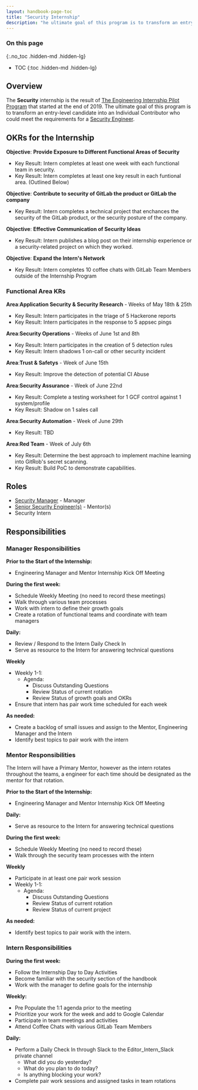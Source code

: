 ```yaml
---
layout: handbook-page-toc
title: "Security Internship"
description: "he ultimate goal of this program is to transform an entry-level candidate into an Individual Contributor who could meet the requirements for a Security Engineer."
---
```


### On this page
{:.no_toc .hidden-md .hidden-lg}

- TOC
{:toc .hidden-md .hidden-lg}

## Overview
The **Security** internship is the result of [The Engineering Internship Pilot Program](/handbook/engineering/internships/) that started at the end of 2019. The ultimate goal of this program is to transform an entry-level candidate into an Individual Contributor who could meet the requirements for a [Security Engineer](https://about.gitlab.com/job-families/engineering/security-engineer/).

## OKRs for the Internship

**Objective**: **Provide Exposure to Different Functional Areas of Security**
* Key Result: Intern completes at least one week with each functional team in security.
* Key Result: Intern completes at least one key result in each funtional area. (Outlined Below)

**Objective**: **Contribute to security of GitLab the product or GitLab the company**
* Key Result: Intern completes a technical project that enchances the security of the GitLab product, or the security posture of the company.

**Objective**: **Effective Communication of Security Ideas**
*  Key Result: Intern publishes a blog post on their internship experience or a security-related project on which they worked.

**Objective**: **Expand the Intern's Network** 
* Key Result: Intern completes 10 coffee chats with GitLab Team Members outside of the Internship Program

### Functional Area KRs

**Area**:**Application Security & Security Research** - Weeks of May 18th & 25th
* Key Result: Intern participates in the triage of 5 Hackerone reports 
* Key Result: Intern participates in the response to 5 appsec pings

**Area**:**Security Operations** - Weeks of June 1st and 8th
* Key Result: Intern participates in the creation of 5 detection rules
* Key Result: Intern shadows 1 on-call or other security incident

**Area**:**Trust & Safetys** - Week of June 15th
* Key Result: Improve the detection of potential CI Abuse

**Area**:**Security Assurance** - Week of June 22nd
* Key Result: Complete a testing worksheet for 1 GCF control against 1 system/profile
* Key Result: Shadow on 1 sales call

**Area**:**Security Automation** - Week of June 29th
* Key Result: TBD

**Area**:**Red Team** - Week of July 6th
* Key Result: Determine the best approach to implement machine learning into GitRob's secret scanning.
* Key Result: Build PoC to demonstrate capabilities. 

## Roles

- [Security Manager](https://about.gitlab.com/job-families/engineering/security-leadership/) - Manager
- [Senior Security Engineer(s)](https://about.gitlab.com/job-families/engineering/security-engineer/#senior-security-engineer) - Mentor(s)
- Security Intern

## Responsibilities

### Manager Responsibilities

**Prior to the Start of the Internship:**
* Engineering Manager and Mentor Internship Kick Off Meeting

**During the first week:**
* Schedule Weekly Meeting (no need to record these meetings)
* Walk through various team processes
* Work with intern to define their growth goals
* Create a rotation of functional teams and coordinate with team managers

**Daily:**
* Review / Respond to the Intern Daily Check In
* Serve as resource to the Intern for answering technical questions 

**Weekly**
* Weekly 1-1:
     * Agenda:
          * Discuss Outstanding Questions
          * Review Status of current rotation
          * Review Status of growth goals and OKRs
* Ensure that intern has pair work time scheduled for each week

**As needed:**
* Create a backlog of small issues and assign to the Mentor, Engineering Manager and the Intern
* Identify best topics to pair work with the intern

### Mentor Responsibilities

The Intern will have a Primary Mentor, however as the intern rotates throughout the teams, a engineer
for each time should be designated as the mentor for that rotation.

**Prior to the Start of the Internship:**
* Engineering Manager and Mentor Internship Kick Off Meeting

**Daily:**
* Serve as resource to the Intern for answering technical questions 

**During the first week:**
* Schedule Weekly Meeting (no need to record these)
* Walk through the security team processes with the intern

**Weekly**
* Participate in at least one pair work session
* Weekly 1-1:
     * Agenda:
          * Discuss Outstanding Questions
          * Review Status of current rotation
          * Review Status of current project

**As needed:**
* Identify best topics to pair worik with the intern.

### Intern Responsibilities

**During the first week:**
* Follow the Internship Day to Day Activities
* Become familiar with the security section of the handbook
* Work with the manager to define goals for the internship

**Weekly:**
* Pre Populate the 1:1 agenda prior to the meeting
* Prioritize your work for the week and add to Google Calendar  
* Participate in team meetings and activities
* Attend Coffee Chats with various GitLab Team Members

**Daily:**
* Perform a Daily Check In through Slack to the Editor_Intern_Slack private channel
     * What did you do yesterday?
     * What do you plan to do today?
     * Is anything blocking your work?
* Complete pair work sessions and assigned tasks in team rotations
